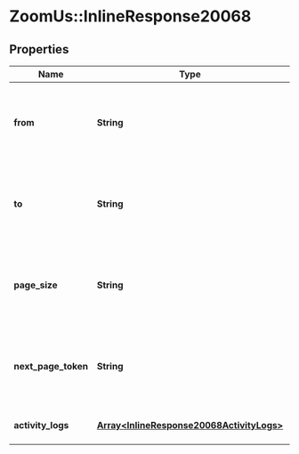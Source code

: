 # ZoomUs::InlineResponse20068

## Properties
Name | Type | Description | Notes
------------ | ------------- | ------------- | -------------
**from** | **String** | Start date from which you want the activity logs report to be generated. | [optional] 
**to** | **String** | End date until which you want the activity logs report to be generated | [optional] 
**page_size** | **String** | The number of records returned within a single API call. | [optional] 
**next_page_token** | **String** | Next page token is used to paginate through large result sets. | [optional] 
**activity_logs** | [**Array&lt;InlineResponse20068ActivityLogs&gt;**](InlineResponse20068ActivityLogs.md) | Array of activity logs. | [optional] 


